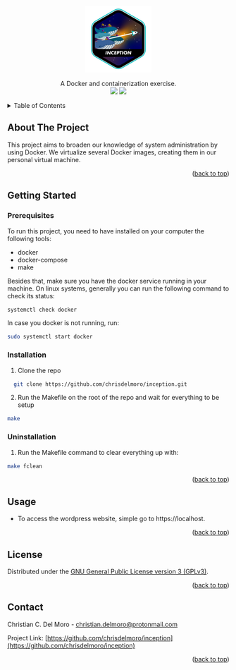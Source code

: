 <div id="top"></div>

<!-- PROJECT SHIELDS -->
<br/>
<p align="center">
    <img src="https://github.com/chrisdelmoro/inception/blob/main/resources/repo/inceptione.png" alt="Logo" width="150" height="150">

  <p align="center">
    A Docker and containerization exercise.
    <br/>
    <img src="https://img.shields.io/badge/Mandatory-OK-brightgreen"/>
    <img src="https://img.shields.io/badge/Final%20Score-100-blue"/>
  </p>
</p>



<!-- TABLE OF CONTENTS -->
<details>
  <summary>Table of Contents</summary>
  <ol>
    <li>
      <a href="#about-the-project">About The Project</a>
    </li>
    <li>
      <a href="#getting-started">Getting Started</a>
      <ul>
        <li><a href="#prerequisites">Prerequisites</a></li>
        <li><a href="#installation">Installation</a></li>
        <li><a href="#uninstallation">Uninstallation</a></li>
      </ul>
    </li>
    <li><a href="#usage">Usage</a></li>
    <li><a href="#license">License</a></li>
    <li><a href="#contact">Contact</a></li>
  </ol>
</details>



<!-- ABOUT THE PROJECT -->
## About The Project

This project aims to broaden our knowledge of system administration by using Docker.
We virtualize several Docker images, creating them in our personal virtual
machine.

<p align="right">(<a href="#top">back to top</a>)</p>


<!-- GETTING STARTED -->
## Getting Started

### Prerequisites

To run this project, you need to have installed on your computer the following tools:

* docker
* docker-compose
* make

Besides that, make sure you have the docker service running in your machine. On linux systems, generally you can run the following command to check its status:
```sh
systemctl check docker
```
In case you docker is not running, run:
```sh
sudo systemctl start docker
```

### Installation

1. Clone the repo
```sh
  git clone https://github.com/chrisdelmoro/inception.git
```
2. Run the Makefile on the root of the repo and wait for everything to be setup
```sh
make
```

### Uninstallation

1. Run the Makefile command to clear everything up with:
```sh
make fclean
```

<p align="right">(<a href="#top">back to top</a>)</p>



<!-- USAGE EXAMPLES -->
## Usage

* To access the wordpress website, simple go to https://localhost.

<p align="right">(<a href="#top">back to top</a>)</p>


<!-- LICENSE -->
## License

Distributed under the [GNU General Public License version 3 (GPLv3)](https://www.gnu.org/licenses/gpl-3.0.html). 

<p align="right">(<a href="#top">back to top</a>)</p>



<!-- CONTACT -->
## Contact

Christian C. Del Moro - christian.delmoro@protonmail.com

Project Link: [https://github.com/chrisdelmoro/inception](https://github.com/chrisdelmoro/inception)

<p align="right">(<a href="#top">back to top</a>)</p>

<!-- MARKDOWN LINKS & IMAGES -->
<!-- https://www.markdownguide.org/basic-syntax/#reference-style-links -->
